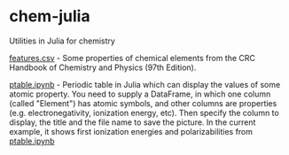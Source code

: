 # chem-julia
Utilities in Julia for chemistry

[features.csv](https://github.com/burubaxair/chem-julia/blob/main/features.csv) - Some properties of chemical elements from the CRC Handbook of Chemistry and Physics (97th Edition).

[ptable.ipynb](https://github.com/burubaxair/chem-julia/blob/main/ptable.ipynb) - Periodic table in Julia which can display the values of some atomic property. You need to supply a DataFrame, in which one column (called "Element") has atomic symbols, and other columns are properties (e.g. electronegativity, ionization energy, etc). Then specify the column to display, the title and the file name to save the picture. In the current example, it shows first ionization energies and polarizabilities from [ptable.ipynb](https://github.com/burubaxair/chem-julia/blob/main/ptable.ipynb) 

